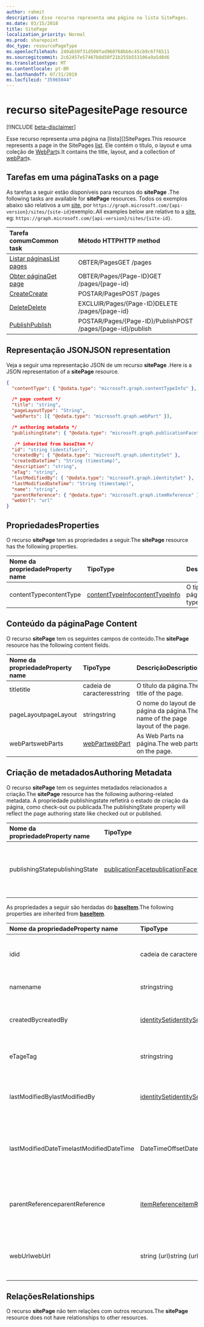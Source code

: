 ```yaml
---
author: rahmit
description: Esse recurso representa uma página na lista SitePages.
ms.date: 03/15/2018
title: SitePage
localization_priority: Normal
ms.prod: sharepoint
doc_type: resourcePageType
ms.openlocfilehash: 240ab50f31d500fad960768bb6c45cb9c6ff6511
ms.sourcegitcommit: 2c62457e57467b8d50f21b255b553106a9a5d8d6
ms.translationtype: MT
ms.contentlocale: pt-BR
ms.lasthandoff: 07/31/2019
ms.locfileid: "35965044"
---
```

# <a name="sitepage-resource"></a><span data-ttu-id="da1e3-103">recurso sitePage</span><span class="sxs-lookup"><span data-stu-id="da1e3-103">sitePage resource</span></span>

[!INCLUDE [beta-disclaimer](../../includes/beta-disclaimer.md)]

<span data-ttu-id="da1e3-104">Esse recurso representa uma página na [lista][]SitePages.</span><span class="sxs-lookup"><span data-stu-id="da1e3-104">This resource represents a page in the SitePages [list][].</span></span>
<span data-ttu-id="da1e3-105">Ele contém o título, o layout e uma coleção de [WebPart][]s.</span><span class="sxs-lookup"><span data-stu-id="da1e3-105">It contains the title, layout, and a collection of [webPart][]s.</span></span>

## <a name="tasks-on-a-page"></a><span data-ttu-id="da1e3-106">Tarefas em uma página</span><span class="sxs-lookup"><span data-stu-id="da1e3-106">Tasks on a page</span></span>

<span data-ttu-id="da1e3-107">As tarefas a seguir estão disponíveis para recursos do **sitePage** .</span><span class="sxs-lookup"><span data-stu-id="da1e3-107">The following tasks are available for **sitePage** resources.</span></span>
<span data-ttu-id="da1e3-108">Todos os exemplos abaixo são relativos a um [site][], por `https://graph.microsoft.com/{api-version}/sites/{site-id}`exemplo:.</span><span class="sxs-lookup"><span data-stu-id="da1e3-108">All examples below are relative to a [site][], eg: `https://graph.microsoft.com/{api-version}/sites/{site-id}`.</span></span>

| <span data-ttu-id="da1e3-109">Tarefa comum</span><span class="sxs-lookup"><span data-stu-id="da1e3-109">Common task</span></span>                     | <span data-ttu-id="da1e3-110">Método HTTP</span><span class="sxs-lookup"><span data-stu-id="da1e3-110">HTTP method</span></span>
|:--------------------------------|:------------------------------
| <span data-ttu-id="da1e3-111">[Listar páginas][]</span><span class="sxs-lookup"><span data-stu-id="da1e3-111">[List pages][]</span></span>                  | <span data-ttu-id="da1e3-112">OBTER/Pages</span><span class="sxs-lookup"><span data-stu-id="da1e3-112">GET /pages</span></span>
| <span data-ttu-id="da1e3-113">[Obter página][]</span><span class="sxs-lookup"><span data-stu-id="da1e3-113">[Get page][]</span></span>                    | <span data-ttu-id="da1e3-114">OBTER/Pages/{Page-ID}</span><span class="sxs-lookup"><span data-stu-id="da1e3-114">GET /pages/{page-id}</span></span>
| <span data-ttu-id="da1e3-115">[Create][]</span><span class="sxs-lookup"><span data-stu-id="da1e3-115">[Create][]</span></span>                      | <span data-ttu-id="da1e3-116">POSTAR/Pages</span><span class="sxs-lookup"><span data-stu-id="da1e3-116">POST /pages</span></span>
| <span data-ttu-id="da1e3-117">[Delete][]</span><span class="sxs-lookup"><span data-stu-id="da1e3-117">[Delete][]</span></span>                      | <span data-ttu-id="da1e3-118">EXCLUIR/Pages/{Page-ID}</span><span class="sxs-lookup"><span data-stu-id="da1e3-118">DELETE /pages/{page-id}</span></span>
| <span data-ttu-id="da1e3-119">[Publish][]</span><span class="sxs-lookup"><span data-stu-id="da1e3-119">[Publish][]</span></span>                     | <span data-ttu-id="da1e3-120">POSTAR/Pages/{Page-ID}/Publish</span><span class="sxs-lookup"><span data-stu-id="da1e3-120">POST /pages/{page-id}/publish</span></span>

[Listar páginas]: ../api/sitepage-list.md
[List pages]: ../api/sitepage-list.md
[Obter página]: ../api/sitepage-get.md
[Get page]: ../api/sitepage-get.md
[Create]: ../api/sitepage-create.md
[Delete]: ../api/sitepage-delete.md
[Publish]: ../api/sitepage-publish.md

## <a name="json-representation"></a><span data-ttu-id="da1e3-126">Representação JSON</span><span class="sxs-lookup"><span data-stu-id="da1e3-126">JSON representation</span></span>

<span data-ttu-id="da1e3-127">Veja a seguir uma representação JSON de um recurso **sitePage** .</span><span class="sxs-lookup"><span data-stu-id="da1e3-127">Here is a JSON representation of a **sitePage** resource.</span></span>

<!--{
  "blockType": "resource",
  "keyProperty": "id",
  "baseType": "microsoft.graph.baseItem",
  "@odata.type": "microsoft.graph.sitePage",
  "openType": true
}-->

```json
{
  "contentType": { "@odata.type": "microsoft.graph.contentTypeInfo" },

  /* page content */
  "title": "string",
  "pageLayoutType": "String",
  "webParts": [{ "@odata.type": "microsoft.graph.webPart" }],

  /* authoring metadata */
  "publishingState": { "@odata.type": "microsoft.graph.publicationFacet" },

   /* inherited from baseItem */
  "id": "string (identifier)",
  "createdBy": { "@odata.type": "microsoft.graph.identitySet" },
  "createdDateTime": "String (timestamp)",
  "description": "string",
  "eTag": "string",
  "lastModifiedBy": { "@odata.type": "microsoft.graph.identitySet" },
  "lastModifiedDateTime": "String (timestamp)",
  "name": "string",
  "parentReference": { "@odata.type": "microsoft.graph.itemReference" },
  "webUrl": "url"
}
```

## <a name="properties"></a><span data-ttu-id="da1e3-128">Propriedades</span><span class="sxs-lookup"><span data-stu-id="da1e3-128">Properties</span></span>

<span data-ttu-id="da1e3-129">O recurso **sitePage** tem as propriedades a seguir.</span><span class="sxs-lookup"><span data-stu-id="da1e3-129">The **sitePage** resource has the following properties.</span></span>

| <span data-ttu-id="da1e3-130">Nome da propriedade</span><span class="sxs-lookup"><span data-stu-id="da1e3-130">Property name</span></span>    | <span data-ttu-id="da1e3-131">Tipo</span><span class="sxs-lookup"><span data-stu-id="da1e3-131">Type</span></span>                         | <span data-ttu-id="da1e3-132">Descrição</span><span class="sxs-lookup"><span data-stu-id="da1e3-132">Description</span></span>
|:-----------------|:-----------------------------|:---------------------------
| <span data-ttu-id="da1e3-133">contentType</span><span class="sxs-lookup"><span data-stu-id="da1e3-133">contentType</span></span>      | <span data-ttu-id="da1e3-134">[contentTypeInfo][]</span><span class="sxs-lookup"><span data-stu-id="da1e3-134">[contentTypeInfo][]</span></span>          | <span data-ttu-id="da1e3-135">O tipo de conteúdo da página.</span><span class="sxs-lookup"><span data-stu-id="da1e3-135">The content type of the page.</span></span>

## <a name="page-content"></a><span data-ttu-id="da1e3-136">Conteúdo da página</span><span class="sxs-lookup"><span data-stu-id="da1e3-136">Page Content</span></span>

<span data-ttu-id="da1e3-137">O recurso **sitePage** tem os seguintes campos de conteúdo.</span><span class="sxs-lookup"><span data-stu-id="da1e3-137">The **sitePage** resource has the following content fields.</span></span>

| <span data-ttu-id="da1e3-138">Nome da propriedade</span><span class="sxs-lookup"><span data-stu-id="da1e3-138">Property name</span></span>      | <span data-ttu-id="da1e3-139">Tipo</span><span class="sxs-lookup"><span data-stu-id="da1e3-139">Type</span></span>                       | <span data-ttu-id="da1e3-140">Descrição</span><span class="sxs-lookup"><span data-stu-id="da1e3-140">Description</span></span>
|:-------------------|:---------------------------|:---------------------------
| <span data-ttu-id="da1e3-141">title</span><span class="sxs-lookup"><span data-stu-id="da1e3-141">title</span></span>              | <span data-ttu-id="da1e3-142">cadeia de caracteres</span><span class="sxs-lookup"><span data-stu-id="da1e3-142">string</span></span>                     | <span data-ttu-id="da1e3-143">O título da página.</span><span class="sxs-lookup"><span data-stu-id="da1e3-143">The title of the page.</span></span>
| <span data-ttu-id="da1e3-144">pageLayout</span><span class="sxs-lookup"><span data-stu-id="da1e3-144">pageLayout</span></span>         | <span data-ttu-id="da1e3-145">string</span><span class="sxs-lookup"><span data-stu-id="da1e3-145">string</span></span>                     | <span data-ttu-id="da1e3-146">O nome do layout de página da página.</span><span class="sxs-lookup"><span data-stu-id="da1e3-146">The name of the page layout of the page.</span></span>
| <span data-ttu-id="da1e3-147">webParts</span><span class="sxs-lookup"><span data-stu-id="da1e3-147">webParts</span></span>           | <span data-ttu-id="da1e3-148">[webPart][]</span><span class="sxs-lookup"><span data-stu-id="da1e3-148">[webPart][]</span></span>                | <span data-ttu-id="da1e3-149">As Web Parts na página.</span><span class="sxs-lookup"><span data-stu-id="da1e3-149">The web parts on the page.</span></span>

## <a name="authoring-metadata"></a><span data-ttu-id="da1e3-150">Criação de metadados</span><span class="sxs-lookup"><span data-stu-id="da1e3-150">Authoring Metadata</span></span>

<span data-ttu-id="da1e3-151">O recurso **sitePage** tem os seguintes metadados relacionados a criação.</span><span class="sxs-lookup"><span data-stu-id="da1e3-151">The **sitePage** resource has the following authoring-related metadata.</span></span> <span data-ttu-id="da1e3-152">A propriedade publishingstate refletirá o estado de criação da página, como check-out ou publicada.</span><span class="sxs-lookup"><span data-stu-id="da1e3-152">The publishingState property will reflect the page authoring state like checked out or published.</span></span>

| <span data-ttu-id="da1e3-153">Nome da propriedade</span><span class="sxs-lookup"><span data-stu-id="da1e3-153">Property name</span></span>          | <span data-ttu-id="da1e3-154">Tipo</span><span class="sxs-lookup"><span data-stu-id="da1e3-154">Type</span></span>                   | <span data-ttu-id="da1e3-155">Descrição</span><span class="sxs-lookup"><span data-stu-id="da1e3-155">Description</span></span>
|:-----------------------|:-----------------------|:---------------------------
| <span data-ttu-id="da1e3-156">publishingState</span><span class="sxs-lookup"><span data-stu-id="da1e3-156">publishingState</span></span>        | <span data-ttu-id="da1e3-157">[publicationFacet][]</span><span class="sxs-lookup"><span data-stu-id="da1e3-157">[publicationFacet][]</span></span>   | <span data-ttu-id="da1e3-158">O status de publicação e a versão do MM.mm da página.</span><span class="sxs-lookup"><span data-stu-id="da1e3-158">The publishing status and the MM.mm version of the page.</span></span>

<span data-ttu-id="da1e3-159">As propriedades a seguir são herdadas do **[baseItem][]**.</span><span class="sxs-lookup"><span data-stu-id="da1e3-159">The following properties are inherited from **[baseItem][]**.</span></span>

| <span data-ttu-id="da1e3-160">Nome da propriedade</span><span class="sxs-lookup"><span data-stu-id="da1e3-160">Property name</span></span>        | <span data-ttu-id="da1e3-161">Tipo</span><span class="sxs-lookup"><span data-stu-id="da1e3-161">Type</span></span>              | <span data-ttu-id="da1e3-162">Descrição</span><span class="sxs-lookup"><span data-stu-id="da1e3-162">Description</span></span>
|:---------------------|:------------------|:----------------------------------
| <span data-ttu-id="da1e3-163">id</span><span class="sxs-lookup"><span data-stu-id="da1e3-163">id</span></span>                   | <span data-ttu-id="da1e3-164">cadeia de caracteres</span><span class="sxs-lookup"><span data-stu-id="da1e3-164">string</span></span>            | <span data-ttu-id="da1e3-p104">O identificador exclusivo do item. Somente leitura.</span><span class="sxs-lookup"><span data-stu-id="da1e3-p104">The unique identifier of the item. Read-only.</span></span>
| <span data-ttu-id="da1e3-167">name</span><span class="sxs-lookup"><span data-stu-id="da1e3-167">name</span></span>                 | <span data-ttu-id="da1e3-168">string</span><span class="sxs-lookup"><span data-stu-id="da1e3-168">string</span></span>            | <span data-ttu-id="da1e3-169">O nome/título do item.</span><span class="sxs-lookup"><span data-stu-id="da1e3-169">The name / title of the item.</span></span>
| <span data-ttu-id="da1e3-170">createdBy</span><span class="sxs-lookup"><span data-stu-id="da1e3-170">createdBy</span></span>            | <span data-ttu-id="da1e3-171">[identitySet][]</span><span class="sxs-lookup"><span data-stu-id="da1e3-171">[identitySet][]</span></span>   | <span data-ttu-id="da1e3-172">Identidade do criador desse item.</span><span class="sxs-lookup"><span data-stu-id="da1e3-172">Identity of the creator of this item.</span></span> <span data-ttu-id="da1e3-173">Somente leitura.</span><span class="sxs-lookup"><span data-stu-id="da1e3-173">Read-only.</span></span>
| <span data-ttu-id="da1e3-174">eTag</span><span class="sxs-lookup"><span data-stu-id="da1e3-174">eTag</span></span>                 | <span data-ttu-id="da1e3-175">string</span><span class="sxs-lookup"><span data-stu-id="da1e3-175">string</span></span>            | <span data-ttu-id="da1e3-p106">ETag do item. Somente leitura.</span><span class="sxs-lookup"><span data-stu-id="da1e3-p106">ETag for the item. Read-only.</span></span>
| <span data-ttu-id="da1e3-178">lastModifiedBy</span><span class="sxs-lookup"><span data-stu-id="da1e3-178">lastModifiedBy</span></span>       | <span data-ttu-id="da1e3-179">[identitySet][]</span><span class="sxs-lookup"><span data-stu-id="da1e3-179">[identitySet][]</span></span>   | <span data-ttu-id="da1e3-180">Identidade da última pessoa que alterou esse item.</span><span class="sxs-lookup"><span data-stu-id="da1e3-180">Identity of the last modifier of this item.</span></span> <span data-ttu-id="da1e3-181">Somente leitura.</span><span class="sxs-lookup"><span data-stu-id="da1e3-181">Read-only.</span></span>
| <span data-ttu-id="da1e3-182">lastModifiedDateTime</span><span class="sxs-lookup"><span data-stu-id="da1e3-182">lastModifiedDateTime</span></span> | <span data-ttu-id="da1e3-183">DateTimeOffset</span><span class="sxs-lookup"><span data-stu-id="da1e3-183">DateTimeOffset</span></span>    | <span data-ttu-id="da1e3-p108">A data e a hora que o item foi modificado pela última vez. Somente leitura.</span><span class="sxs-lookup"><span data-stu-id="da1e3-p108">The date and time the item was last modified. Read-only.</span></span>
| <span data-ttu-id="da1e3-186">parentReference</span><span class="sxs-lookup"><span data-stu-id="da1e3-186">parentReference</span></span>      | <span data-ttu-id="da1e3-187">[itemReference][]</span><span class="sxs-lookup"><span data-stu-id="da1e3-187">[itemReference][]</span></span> | <span data-ttu-id="da1e3-p109">A data e a hora que o item foi modificado pela última vez. Somente leitura.</span><span class="sxs-lookup"><span data-stu-id="da1e3-p109">The date and time the item was last modified. Read-only.</span></span>
| <span data-ttu-id="da1e3-190">webUrl</span><span class="sxs-lookup"><span data-stu-id="da1e3-190">webUrl</span></span>               | <span data-ttu-id="da1e3-191">string (url)</span><span class="sxs-lookup"><span data-stu-id="da1e3-191">string (url)</span></span>      | <span data-ttu-id="da1e3-p110">A URL que exibe o item no navegador. Somente leitura.</span><span class="sxs-lookup"><span data-stu-id="da1e3-p110">URL that displays the item in the browser. Read-only.</span></span>

## <a name="relationships"></a><span data-ttu-id="da1e3-194">Relações</span><span class="sxs-lookup"><span data-stu-id="da1e3-194">Relationships</span></span>

<span data-ttu-id="da1e3-195">O recurso **sitePage** não tem relações com outros recursos.</span><span class="sxs-lookup"><span data-stu-id="da1e3-195">The **sitePage** resource does not have relationships to other resources.</span></span>

[baseItem]: baseitem.md
[contentTypeInfo]: contenttypeinfo.md
[columnDefinition]: columndefinition.md
[identitySet]: identityset.md
[itemReference]: itemreference.md
[list]: list.md
[listInfo]: listinfo.md
[listItem]: listitem.md
[publicationFacet]: publicationfacet.md
[site]: site.md
[webPart]: webpart.md

<!--
{
  "type": "#page.annotation",
  "description": "",
  "keywords": "",
  "section": "documentation",
  "tocPath": "Resources/Page",
  "tocBookmarks": {
    "Page": "#"
  },
  "suppressions": []
}
-->

<!--
TODO:
* Define {page-id}
* Update examples
    * Be consistent with other URLs in the documentation.
    * Try to use the same site, library, etc.
    * Add the URL to the underlying list item resource in the API
* PATCH for list item patches /item/{item-id}/fields.
-->
